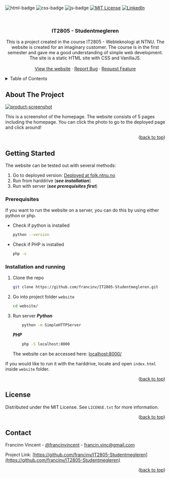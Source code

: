 <div id="top"></div>

![html-badge]
![css-badge]
![js-badge]
[![MIT License][license-shield]][license-url]
[![LinkedIn][linkedin-shield]][linkedin-url]

<br />
<div align="center">

<h3 align="center">IT2805 - Studentmegleren</h3>

  <p align="center">
    This is a project created in the course IT2805 - Webteknologi at NTNU. The website is created for an imaginary customer. The course is in the first semester and gave me a good understanding of simple web development. The site is a static HTML site with CSS and VanillaJS. 
    <br />
    <br />
    <a href="https://folk.ntnu.no/francinv/Final%20Delivery/Website">View the website</a>
    ·
    <a href="https://github.com/francinv/IT2805-Studentmegleren/issues">Report Bug</a>
    ·
    <a href="https://github.com/francinv/IT2805-Studentmegleren/issues">Request Feature</a>
  </p>
</div>



<!-- TABLE OF CONTENTS -->
<details>
  <summary>Table of Contents</summary>
  <ol>
    <li>
      <a href="#about-the-project">About The Project</a>
    </li>
    <li>
      <a href="#getting-started">Getting Started</a>
      <ul>
        <li><a href="#prerequisites">Prerequisites</a></li>
        <li><a href="#installation">Installation and running</a></li>
      </ul>
    </li>
    <li><a href="#license">License</a></li>
    <li><a href="#contact">Contact</a></li>
  </ol>
</details>



<!-- ABOUT THE PROJECT -->
## About The Project

[![product-screenshot][product-screenshot]](https://folk.ntnu.no/francinv/Final%20Delivery/Website)

This is a screenshot of the homepage. The website consists of 5 pages including the homepage. You can click the photo to go to the deployed page and click around!

<p align="right">(<a href="#top">back to top</a>)</p>



<!-- GETTING STARTED -->
## Getting Started

The website can be tested out with several methods:

1. Go to deployed version: [Deployed at folk.ntnu.no](https://folk.ntnu.no/francinv/Final%20Delivery/Website/)
2. Run from harddrive (***see installation***)
3. Run with server (***see prerequisites first***)
### Prerequisites

If you want to run the website on a server, you can do this by using either python or php. 
* Check if python is installed
    ```sh
    python --version
    ```
* Check if PHP is installed
    ```sh
    php -v
    ```
### Installation and running

1. Clone the repo
   ```sh
   git clone https://github.com/francinv/IT2805-Studentmegleren.git
   ```
2. Go into project folder `website`
   ```sh
   cd website/
   ```
3. Run server
    ***Python***
    ```sh
        python -m SimpleHTTPServer
    ```

    ***PHP***
    ```sh
        php -S localhost:8000
    ````

    The website can be accessed here: [localhost:8000/](http://localhost:8000)

If you would like to run it with the harddrive, locate and open `index.html` inside `website` folder. 

<p align="right">(<a href="#top">back to top</a>)</p>


<!-- LICENSE -->
## License

Distributed under the MIT License. See `LICENSE.txt` for more information.

<p align="right">(<a href="#top">back to top</a>)</p>



<!-- CONTACT -->
## Contact

Francinn Vincent - [@francinvincent][linkedin-url] - francin.vinc@gmail.com

Project Link: [https://github.com/francinv/IT2805-Studentmegleren](https://github.com/francinv/IT2805-Studentmegleren)

<p align="right">(<a href="#top">back to top</a>)</p>



<!-- MARKDOWN LINKS & IMAGES -->
<!-- https://www.markdownguide.org/basic-syntax/#reference-style-links -->
[license-shield]: https://img.shields.io/github/license/francinv/IT2805-Studentmegleren.svg?style=for-the-badge
[license-url]: https://github.com/francinv/IT2805-Studentmegleren/blob/master/LICENSE.txt
[linkedin-shield]: https://img.shields.io/badge/-LinkedIn-black.svg?style=for-the-badge&logo=linkedin&colorB=555
[linkedin-url]: https://linkedin.com/in/francinvincent
[product-screenshot]: docs/Photo.png
[html-badge]: https://img.shields.io/badge/HTML5-E34F26?style=for-the-badge&logo=html5&logoColor=white
[css-badge]: https://img.shields.io/badge/CSS3-1572B6?style=for-the-badge&logo=css3&logoColor=white
[js-badge]: https://img.shields.io/badge/JavaScript-F7DF1E?style=for-the-badge&logo=javascript&logoColor=black
